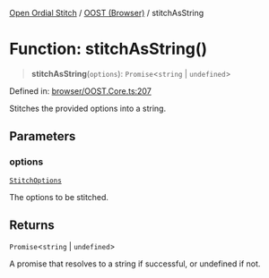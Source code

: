 [Open Ordial Stitch](../../README.md) / [OOST (Browser)](../README.md) / stitchAsString

# Function: stitchAsString()

> **stitchAsString**(`options`): `Promise`\<`string` \| `undefined`\>

Defined in: [browser/OOST.Core.ts:207](https://github.com/open-ordinal/open-ordinal-stitch/blob/862f19565e543bbcf64e91f6cfe4c59308e04c3a/src/browser/OOST.Core.ts#L207)

Stitches the provided options into a string.

## Parameters

### options

[`StitchOptions`](../classes/StitchOptions.md)

The options to be stitched.

## Returns

`Promise`\<`string` \| `undefined`\>

A promise that resolves to a string if successful, or undefined if not.
